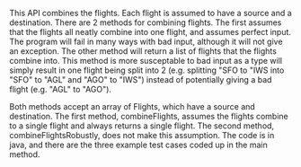 This API combines the flights. Each flight is assumed to have a source and a destination.
There are 2 methods for combining flights. The first assumes that the flights all neatly combine into one flight, and assumes perfect input. The program will fail in many ways with bad input, although it will not give an exception. The other method will return a list of flights that the flights combine into. This method is more susceptable to bad input as a type will simply result in one flight being split into 2 (e.g. splitting "SFO to "IWS into "SFO" to "AGL" and "AGO" to "IWS") instead of potentially giving a bad flight (e.g. "AGL" to "AGO").

Both methods accept an array of Flights, which have a source and destination. The first method, combineFlights, assumes the flights combine to a single flight and always returns a single flight. The second method, combineFlightsRobustly, does not make this assumption. The code is in java, and there are the three example test cases coded up in the main method.
